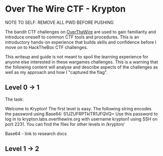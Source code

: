 # Over The Wire CTF - Krypton

NOTE TO SELF: REMOVE ALL PWD BEFORE PUSHING

The bandit CTF challenges on [OverTheWire](https://overthewire.org/wargames) are used to gain familiarity and introduce oneself to common CTF tools and procedures. This is an introductory hands-on experience that builds skills and confidence before I move on to HackTheBox CTF challenges.

This writeup and guide is not meant to spoil the learning experience for anyone else interested in these wargames challenges. This is a warning that the following content will analyse and describe aspects of the challenges as well as my approach and how I "captured the flag".

## Level 0 -> 1

The task:

Welcome to Krypton! The first level is easy. The following string encodes the password using Base64:
S1JZUFRPTklTR1JFQVQ=
Use this password to log in to krypton.labs.overthewire.org with username krypton1 using SSH on port 2231. You can find the files for other levels in /krypton/

Base64 - link to research docs

## Level 1 -> 2
